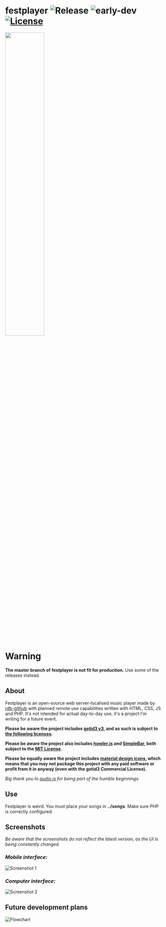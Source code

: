 # festplayer ![Release](https://img.shields.io/badge/release-v~1.0-red.svg) ![early-dev](https://img.shields.io/badge/in%20early%20development-blue.svg) [![License](https://img.shields.io/badge/license-multiple-yellow.svg)](https://github.com/JamesHeinrich/getID3/blob/master/license.txt)
<img src="https://i.imgur.com/qkT4P1s.png" width="50%" height="50%">

# Warning
**The master branch of festplayer is not fit for production.**
Use some of the releases instead.

## About
Festplayer is an open-source web server-localised music player made by [rdb-github](https://github.com/rdb-github) with planned remote use capabilities written with HTML, CSS, JS and PHP. It's not intended for actual day-to-day use, it's a project I'm writing for a future event.

**Please be aware the project includes [getid3 v3](https://github.com/JamesHeinrich/getID3), and as such is subject to [the following licenses](https://github.com/JamesHeinrich/getID3/blob/master/license.txt).**

**Please be aware the project also includes [howler.js](https://github.com/goldfire/howler.js) and [SimpleBar](https://github.com/Grsmto/simplebar), both subject to the [MIT License](https://opensource.org/licenses/MIT).**

**Please be equally aware the project includes [material design icons](https://material.io/icons), which means that you may not package this project with any paid software or profit from it in anyway (even with the getid3 Commercial License).**

*Big thank you to [audio.js](http://kolber.github.io/audiojs/) for being part of the humble beginnings.*

## Use
Festplayer is weird. You must place your songs in **../songs**.
Make sure PHP is correctly configured.

## Screenshots

*Be aware that the screenshots do not reflect the latest version, as the UI is being constantly changed.*

### *Mobile interface:*
![Screenshot 1](https://i.imgur.com/H5AUl0v.png)
### *Computer interface:*
![Screenshot 2](https://i.imgur.com/4YH9CnD.png)

## Future development plans
![Flowchart](https://i.imgur.com/YU0o077.png)
